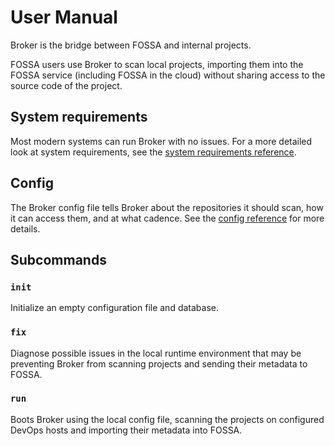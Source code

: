 # User Manual

Broker is the bridge between FOSSA and internal projects.

FOSSA users use Broker to scan local projects,
importing them into the FOSSA service (including FOSSA in the cloud)
without sharing access to the source code of the project.

## System requirements

Most modern systems can run Broker with no issues.
For a more detailed look at system requirements, see the [system requirements reference](./reference/system-requirements.md).

## Config

The Broker config file tells Broker about the repositories it should scan, how it can access them, and at what cadence.
See the [config reference](./reference/config.md) for more details.

## Subcommands

### `init`

Initialize an empty configuration file and database.

### `fix`

Diagnose possible issues in the local runtime environment that may be preventing
Broker from scanning projects and sending their metadata to FOSSA.

### `run`

Boots Broker using the local config file, scanning the projects on
configured DevOps hosts and importing their metadata into FOSSA.
